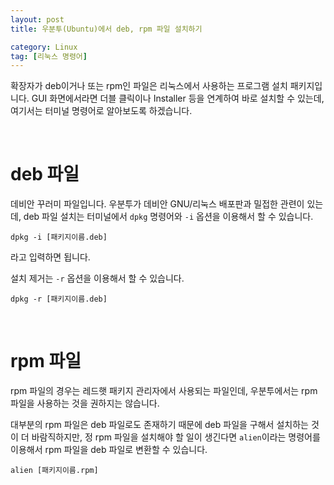 ```yaml
---
layout: post
title: 우분투(Ubuntu)에서 deb, rpm 파일 설치하기

category: Linux
tag: [리눅스 명령어]
---
```


확장자가 deb이거나 또는 rpm인 파일은 리눅스에서 사용하는 프로그램 설치 패키지입니다. GUI 화면에서라면 더블 클릭이나 Installer 등을 연계하여 바로 설치할 수 있는데, 여기서는 터미널 명령어로 알아보도록 하겠습니다.

<br>

# deb 파일

데비안 꾸러미 파일입니다. 우분투가 데비안 GNU/리눅스 배포판과 밀접한 관련이 있는데, deb 파일 설치는 터미널에서 `dpkg` 명령어와 `-i` 옵션을 이용해서 할 수 있습니다.

~~~
dpkg -i [패키지이름.deb]
~~~

라고 입력하면 됩니다. 


설치 제거는 `-r` 옵션을 이용해서 할 수 있습니다.

~~~
dpkg -r [패키지이름.deb]
~~~

<br>

# rpm 파일

rpm 파일의 경우는 레드햇 패키지 관리자에서 사용되는 파일인데, 우분투에서는 rpm 파일을 사용하는 것을 권하지는 않습니다.

대부분의 rpm 파일은 deb 파일로도 존재하기 때문에 deb 파일을 구해서 설치하는 것이 더 바람직하지만,
정 rpm 파일을 설치해야 할 일이 생긴다면 `alien`이라는 명령어를 이용해서 rpm 파일을 deb 파일로 변환할 수 있습니다.

~~~
alien [패키지이름.rpm]
~~~
